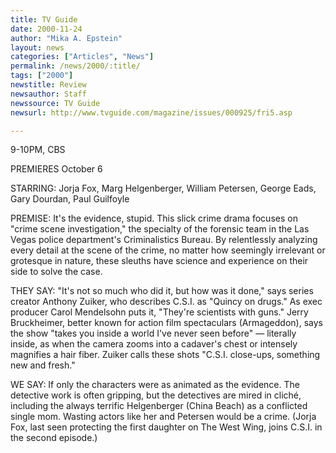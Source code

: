 ```yaml
---
title: TV Guide
date: 2000-11-24
author: "Mika A. Epstein"
layout: news
categories: ["Articles", "News"]
permalink: /news/2000/:title/
tags: ["2000"]
newstitle: Review  
newsauthor: Staff  
newssource: TV Guide  
newsurl: http://www.tvguide.com/magazine/issues/000925/fri5.asp  

---
```

9-10PM, CBS 

PREMIERES October 6 

STARRING: Jorja Fox, Marg Helgenberger, William Petersen, George Eads, Gary Dourdan, Paul Guilfoyle 

PREMISE: It's the evidence, stupid. This slick crime drama focuses on "crime scene investigation," the specialty of the forensic team in the Las Vegas police department's Criminalistics Bureau. By relentlessly analyzing every detail at the scene of the crime, no matter how seemingly irrelevant or grotesque in nature, these sleuths have science and experience on their side to solve the case. 

THEY SAY: "It's not so much who did it, but how was it done," says series creator Anthony Zuiker, who describes C.S.I. as "Quincy on drugs." As exec producer Carol Mendelsohn puts it, "They're scientists with guns." Jerry Bruckheimer, better known for action film spectaculars (Armageddon), says the show "takes you inside a world I've never seen before" &#8212; literally inside, as when the camera zooms into a cadaver's chest or intensely magnifies a hair fiber. Zuiker calls these shots "C.S.I. close-ups, something new and fresh." 

WE SAY: If only the characters were as animated as the evidence. The detective work is often gripping, but the detectives are mired in clich&eacute;, including the always terrific Helgenberger (China Beach) as a conflicted single mom. Wasting actors like her and Petersen would be a crime. (Jorja Fox, last seen protecting the first daughter on The West Wing, joins C.S.I. in the second episode.) 

